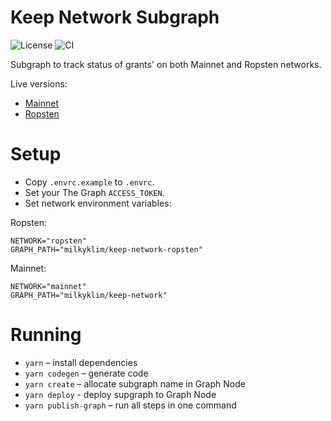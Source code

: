 # Keep Network Subgraph

![License](https://img.shields.io/badge/license-MIT-green)
![CI](https://github.com/milkyklim/thegraph-keep-network/workflows/CI/badge.svg)

Subgraph to track status of grants' on both Mainnet and Ropsten networks.

Live versions:

- [Mainnet](https://thegraph.com/explorer/subgraph/milkyklim/keep-network)
- [Ropsten](https://thegraph.com/explorer/subgraph/milkyklim/keep-network-ropsten)

# Setup

- Copy `.envrc.example` to `.envrc`.
- Set your The Graph `ACCESS_TOKEN`.
- Set network environment variables:

Ropsten:

```
NETWORK="ropsten"
GRAPH_PATH="milkyklim/keep-network-ropsten"
```

Mainnet:

```
NETWORK="mainnet"
GRAPH_PATH="milkyklim/keep-network"
```

# Running

- `yarn` – install dependencies
- `yarn codegen` – generate code
- `yarn create` – allocate subgraph name in Graph Node
- `yarn deploy` - deploy supgraph to Graph Node
- `yarn publish-graph` – run all steps in one command
